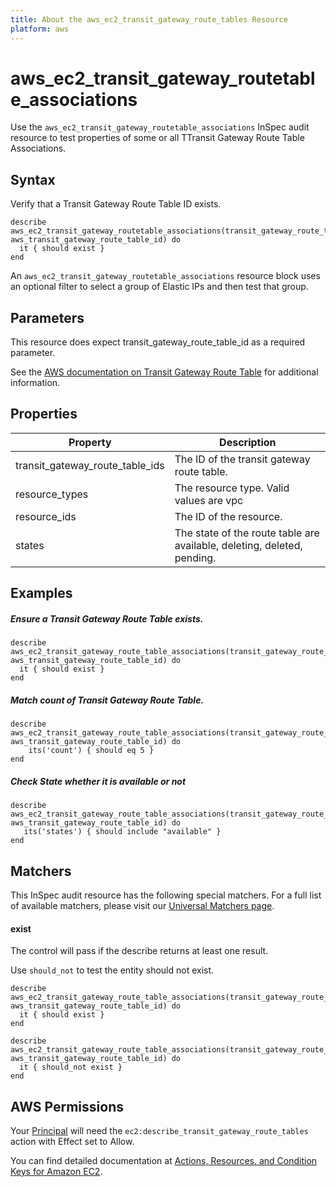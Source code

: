 ```yaml
---
title: About the aws_ec2_transit_gateway_route_tables Resource
platform: aws
---
```


# aws\_ec2\_transit\_gateway\_routetable\_associations

Use the `aws_ec2_transit_gateway_routetable_associations` InSpec audit resource to test properties of some or all TTransit Gateway Route Table Associations.

## Syntax

Verify that a Transit Gateway Route Table ID exists.

    describe aws_ec2_transit_gateway_routetable_associations(transit_gateway_route_table_id: aws_transit_gateway_route_table_id) do
      it { should exist }
    end

An `aws_ec2_transit_gateway_routetable_associations` resource block uses an optional filter to select a group of Elastic IPs and then test that group.

## Parameters

This resource does expect transit_gateway_route_table_id as a required parameter.

See the [AWS documentation on Transit Gateway Route Table](https://docs.aws.amazon.com/AWSCloudFormation/latest/UserGuide/aws-resource-ec2-transitgatewayroutetableassociation.html) for additional information.

## Properties

| Property | Description|
| --- | --- |
| transit_gateway_route_table_ids | The ID of the transit gateway route table. |
| resource_types | The resource type. Valid values are vpc | vpn | direct-connect-gateway | peering | connect. |
| resource_ids | The ID of the resource. |
| states | The state of the route table are available, deleting, deleted, pending. |

## Examples

##### Ensure a Transit Gateway Route Table exists.
    describe aws_ec2_transit_gateway_route_table_associations(transit_gateway_route_table_id: aws_transit_gateway_route_table_id) do
      it { should exist }
    end

##### Match count of Transit Gateway Route Table.
    describe aws_ec2_transit_gateway_route_table_associations(transit_gateway_route_table_id: aws_transit_gateway_route_table_id) do
        its('count') { should eq 5 }
    end

##### Check State whether it is available or not
    describe aws_ec2_transit_gateway_route_table_associations(transit_gateway_route_table_id: aws_transit_gateway_route_table_id) do
       its('states') { should include "available" }
    end

## Matchers

This InSpec audit resource has the following special matchers. For a full list of available matchers, please visit our [Universal Matchers page](https://www.inspec.io/docs/reference/matchers/).

#### exist

The control will pass if the describe returns at least one result.

Use `should_not` to test the entity should not exist.

    describe aws_ec2_transit_gateway_route_table_associations(transit_gateway_route_table_id: aws_transit_gateway_route_table_id) do
      it { should exist }
    end
      
    describe aws_ec2_transit_gateway_route_table_associations(transit_gateway_route_table_id: aws_transit_gateway_route_table_id) do
      it { should_not exist }
    end

## AWS Permissions

Your [Principal](https://docs.aws.amazon.com/IAM/latest/UserGuide/intro-structure.html#intro-structure-principal) will need the `ec2:describe_transit_gateway_route_tables` action with Effect set to Allow.

You can find detailed documentation at [Actions, Resources, and Condition Keys for Amazon EC2](https://docs.aws.amazon.com/IAM/latest/UserGuide/list_amazonec2.html).
